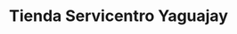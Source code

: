 ---
title: "Tienda Servicentro Yaguajay"
url: /yaguajay/tienda-servicentro-yaguajay/
shop: Lebensmittel
---